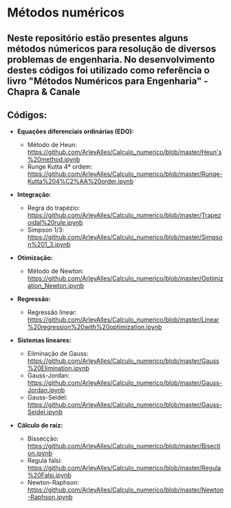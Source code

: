 # Métodos numéricos
## Neste repositório estão presentes alguns métodos númericos para resolução de diversos problemas de engenharia. No desenvolvimento destes códigos foi utilizado como referência o livro "Métodos Numéricos para Engenharia" - Chapra & Canale
## Códigos:

* **Equações diferenciais ordinárias (EDO):** 
  * Método de Heun: https://github.com/ArleyAlles/Calculo_numerico/blob/master/Heun's%20method.ipynb
  * Runge Kutta 4ª ordem: https://github.com/ArleyAlles/Calculo_numerico/blob/master/Runge-Kutta%204%C2%AA%20order.ipynb
  
* **Integração:** 
  * Regra do trapézio: https://github.com/ArleyAlles/Calculo_numerico/blob/master/Trapezoidal%20rule.ipynb
  * Simpson 1/3: https://github.com/ArleyAlles/Calculo_numerico/blob/master/Simpson%201_3.ipynb
  
* **Otimização:** 
  * Método de Newton: https://github.com/ArleyAlles/Calculo_numerico/blob/master/Optimization_Newton.ipynb
  
* **Regressão:** 
  * Regressão linear: https://github.com/ArleyAlles/Calculo_numerico/blob/master/Linear%20regression%20with%20optimization.ipynb
  
* **Sistemas lineares:** 
  * Eliminação de Gauss: https://github.com/ArleyAlles/Calculo_numerico/blob/master/Gauss%20Elimination.ipynb
  * Gauss-Jordan: https://github.com/ArleyAlles/Calculo_numerico/blob/master/Gauss-Jordan.ipynb
  * Gauss-Seidel: https://github.com/ArleyAlles/Calculo_numerico/blob/master/Gauss-Seidel.ipynb
  
* **Cálculo de raiz:** 
  * Bissecção: https://github.com/ArleyAlles/Calculo_numerico/blob/master/Bisection.ipynb
  * Regula falsi: https://github.com/ArleyAlles/Calculo_numerico/blob/master/Regula%20Falsi.ipynb
  * Newton-Raphson: https://github.com/ArleyAlles/Calculo_numerico/blob/master/Newton-Raphson.ipynb


